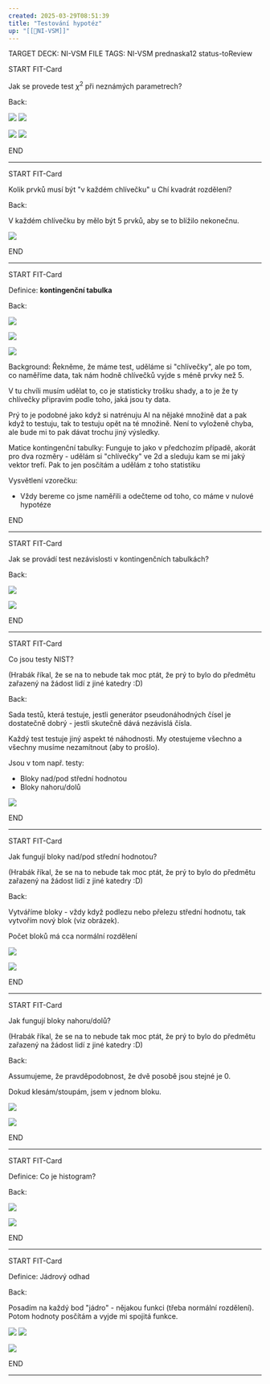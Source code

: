 ```yaml
---
created: 2025-03-29T08:51:39
title: "Testování hypotéz"
up: "[[📖NI-VSM]]"
---
```


TARGET DECK: NI-VSM
FILE TAGS: NI-VSM prednaska12 status-toReview


START
FIT-Card

Jak se provede test $\chi^2$ při neznámých parametrech?

Back:

![](../../Assets/Pasted%20image%2020250329084711.png)
![](../../Assets/Pasted%20image%2020250329084725.png)

<!-- ExampleStart -->
![](../../Assets/Pasted%20image%2020250329084734.png)
![](../../Assets/Pasted%20image%2020250329084741.png)
<!-- ExampleEnd -->


END

---


START
FIT-Card

Kolik prvků musí být "v každém chlívečku" u Chí kvadrát rozdělení?

Back:

V každém chlívečku by mělo být 5 prvků, aby se to blížilo nekonečnu.

![](../../Assets/Pasted%20image%2020250329113530.png)

END

---



START
FIT-Card

Definice: **kontingenční tabulka**

Back:

![](../../Assets/Pasted%20image%2020250329084806.png)

<!-- ImageStart -->
![](../../Assets/Pasted%20image%2020250329084822.png)
<!-- ImageEnd -->

<!-- DetailInfoStart -->
![](../../Assets/Pasted%20image%2020250329084831.png)
<!-- DetailInfoEnd -->

<!-- ExplanationStart -->
Background:
Řekněme, že máme test, uděláme si "chlívečky", ale po tom, co naměříme data, tak nám hodně chlívečků vyjde s méně prvky než 5.

V tu chvíli musím udělat to, co je statisticky trošku shady, a to je že ty chlívečky připravím podle toho, jaká jsou ty data.

Prý to je podobné jako když si natrénuju AI na nějaké množině dat a pak když to testuju, tak to testuju opět na té množině. Není to vyloženě chyba, ale bude mi to pak dávat trochu jiný výsledky.

Matice kontingenční tabulky:
Funguje to jako v předchozím případě, akorát pro dva rozměry - udělám si "chlívečky" ve 2d a sleduju kam se mi jaký vektor trefí. Pak to jen posčítám a udělám z toho statistiku

Vysvětlení vzorečku:
- Vždy bereme co jsme naměřili a odečteme od toho, co máme v nulové hypotéze

<!-- ExplanationEnd -->


END

---


START
FIT-Card

Jak se provádí test nezávislosti v kontingenčních tabulkách?

Back:

![](../../Assets/Pasted%20image%2020250329084855.png)

<!-- ExerciseStart -->
![](../../Assets/Pasted%20image%2020250329084907.png)
<!-- ExerciseEnd -->

END

---


START
FIT-Card

Co jsou testy NIST?

(Hrabák říkal, že se na to nebude tak moc ptát, že prý to bylo do předmětu zařazený na žádost lidí z jiné katedry :D)

Back:

Sada testů, která testuje, jestli generátor pseudonáhodných čísel je dostatečně dobrý - jestli skutečně dává nezávislá čísla.

Každý test testuje jiný aspekt té náhodnosti. My otestujeme všechno a všechny musíme nezamítnout (aby to prošlo).

Jsou v tom např. testy:
- Bloky nad/pod střední hodnotou
- Bloky nahoru/dolů

![](../../Assets/Pasted%20image%2020250329084927.png)

END

---


START
FIT-Card

Jak fungují bloky nad/pod střední hodnotou?

(Hrabák říkal, že se na to nebude tak moc ptát, že prý to bylo do předmětu zařazený na žádost lidí z jiné katedry :D)

Back:

Vytváříme bloky - vždy když podlezu nebo přelezu střední hodnotu, tak vytvořím nový blok (viz obrázek).

Počet bloků má cca normální rozdělení

![](../../Assets/Pasted%20image%2020250329084948.png)

<!-- ImageStart -->
![](../../Assets/Pasted%20image%2020250329130403.png)
<!-- ImageEnd -->


END

---


START
FIT-Card

Jak fungují bloky nahoru/dolů?

(Hrabák říkal, že se na to nebude tak moc ptát, že prý to bylo do předmětu zařazený na žádost lidí z jiné katedry :D)

Back:

Assumujeme, že pravděpodobnost, že dvě posobě jsou stejné je 0.

Dokud klesám/stoupám, jsem v jednom bloku.

![](../../Assets/Pasted%20image%2020250329085004.png)

<!-- DetailInfoStart -->
![](../../Assets/Pasted%20image%2020250329085016.png)
<!-- DetailInfoEnd -->


END

---



START
FIT-Card

Definice: Co je histogram?

Back:

![](../../Assets/Pasted%20image%2020250329085347.png)

<!-- ExampleStart -->
![](../../Assets/Pasted%20image%2020250329085356.png)
<!-- ExampleEnd -->


END

---


START
FIT-Card

Definice: Jádrový odhad

Back:

Posadím na každý bod "jádro" - nějakou funkci (třeba normální rozdělení). Potom hodnoty posčítám a vyjde mi spojitá funkce.

![](../../Assets/Pasted%20image%2020250329085406.png)
![](../../Assets/Pasted%20image%2020250329085419.png)

<!-- ExampleStart -->
![](../../Assets/Pasted%20image%2020250329085427.png)
<!-- ExampleEnd -->


END

---
